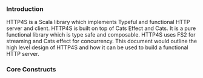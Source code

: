 ### Introduction
HTTP4S is a Scala library which implements Typeful and functional HTTP server and client. 
HTTP4S is built on top of Cats Effect and Cats. It is a pure functional library which is type safe and composable.
HTTP4S uses FS2 for streaming and Cats effect for concurrency. This document would outline the high level 
design of HTTP4S and how it can be used to build a functional HTTP server.

### Core Constructs
